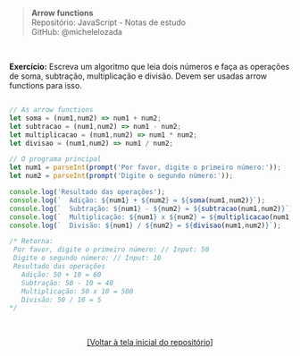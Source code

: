> **Arrow functions**  
> Repositório: JavaScript - Notas de estudo     
> GitHub: @michelelozada
&nbsp;
     
&nbsp;  

**Exercício:** Escreva um algoritmo que leia dois números e faça as operações de soma, subtração, multiplicação e divisão. Devem ser usadas arrow functions para isso.   

```js

// As arrow functions
let soma = (num1,num2) => num1 + num2;
let subtracao = (num1,num2) => num1 - num2;
let multiplicacao = (num1,num2) => num1 * num2;
let divisao = (num1,num2) => num1 / num2;

// O programa principal
let num1 = parseInt(prompt('Por favor, digite o primeiro número:')); 
let num2 = parseInt(prompt('Digite o segundo número:')); 

console.log('Resultado das operações');
console.log(`  Adição: ${num1} + ${num2} = ${soma(num1,num2)}`);
console.log(`  Subtração: ${num1} - ${num2} = ${subtracao(num1,num2)}`);
console.log(`  Multiplicação: ${num1} x ${num2} = ${multiplicacao(num1,num2)}`);
console.log(`  Divisão: ${num1} / ${num2} = ${divisao(num1,num2)}`);

/* Retorna:
 Por favor, digite o primeiro número: // Input: 50
 Digite o segundo número: // Input: 10
 Resultado das operações
   Adição: 50 + 10 = 60
   Subtração: 50 - 10 = 40
   Multiplicação: 50 x 10 = 500
   Divisão: 50 / 10 = 5
*/
```

&nbsp;

<div align="center">
<a href="https://github.com/michelelozada/JavaScript-Study-Notes">[Voltar à tela inicial do repositório]</a>
</div>